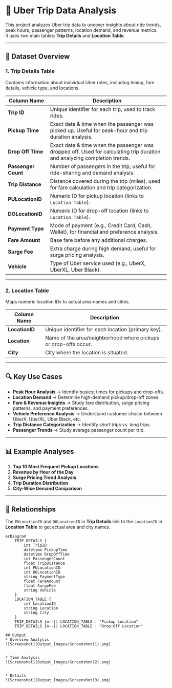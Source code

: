 # 🚖 Uber Trip Data Analysis

This project analyzes Uber trip data to uncover insights about ride trends, peak hours, passenger patterns, location demand, and revenue metrics.  
It uses two main tables: **Trip Details** and **Location Table**.

---

## 📂 Dataset Overview

### 1. **Trip Details Table**
Contains information about individual Uber rides, including timing, fare details, vehicle type, and locations.

| Column Name          | Description |
|----------------------|-------------|
| **Trip ID**          | Unique identifier for each trip, used to track rides. |
| **Pickup Time**      | Exact date & time when the passenger was picked up. Useful for peak-hour and trip duration analysis. |
| **Drop Off Time**    | Exact date & time when the passenger was dropped off. Used for calculating trip duration and analyzing completion trends. |
| **Passenger Count**  | Number of passengers in the trip, useful for ride-sharing and demand analysis. |
| **Trip Distance**    | Distance covered during the trip (miles), used for fare calculation and trip categorization. |
| **PULocationID**     | Numeric ID for pickup location (links to `Location Table`). |
| **DOLocationID**     | Numeric ID for drop-off location (links to `Location Table`). |
| **Payment Type**     | Mode of payment (e.g., Credit Card, Cash, Wallet), for financial and preference analysis. |
| **Fare Amount**      | Base fare before any additional charges. |
| **Surge Fee**        | Extra charge during high demand, useful for surge pricing analysis. |
| **Vehicle**          | Type of Uber service used (e.g., UberX, UberXL, Uber Black). |

---

### 2. **Location Table**
Maps numeric location IDs to actual area names and cities.

| Column Name    | Description |
|----------------|-------------|
| **LocationID** | Unique identifier for each location (primary key). |
| **Location**   | Name of the area/neighborhood where pickups or drop-offs occur. |
| **City**       | City where the location is situated. |

---

## 🔍 Key Use Cases

- **Peak Hour Analysis** → Identify busiest times for pickups and drop-offs.
- **Location Demand** → Determine high-demand pickup/drop-off zones.
- **Fare & Revenue Insights** → Study fare distribution, surge pricing patterns, and payment preferences.
- **Vehicle Preference Analysis** → Understand customer choice between UberX, UberXL, Uber Black, etc.
- **Trip Distance Categorization** → Identify short trips vs. long trips.
- **Passenger Trends** → Study average passenger count per trip.

---

## 📊 Example Analyses

1. **Top 10 Most Frequent Pickup Locations**
2. **Revenue by Hour of the Day**
3. **Surge Pricing Trend Analysis**
4. **Trip Duration Distribution**
5. **City-Wise Demand Comparison**

---

## 📎 Relationships

The `PULocationID` and `DOLocationID` in **Trip Details** link to the `LocationID` in **Location Table** to get actual area and city names.

```mermaid
erDiagram
    TRIP_DETAILS {
        int TripID
        datetime PickupTime
        datetime DropOffTime
        int PassengerCount
        float TripDistance
        int PULocationID
        int DOLocationID
        string PaymentType
        float FareAmount
        float SurgeFee
        string Vehicle
    }
    LOCATION_TABLE {
        int LocationID
        string Location
        string City
    }
    TRIP_DETAILS }o--|| LOCATION_TABLE : "Pickup Location"
    TRIP_DETAILS }o--|| LOCATION_TABLE : "Drop-Off Location"

## Output
* Overview Analysis
![Screenshot](Output_Images/Screenshot(1).png)


* Time Analysis
![Screenshot](Output_Images/Screenshot(2).png)


* Details
![Screenshot](Output_Images/Screenshot(3).png)


